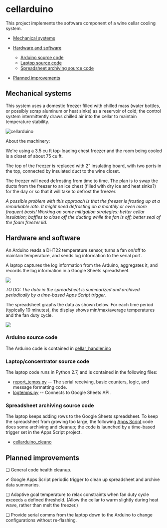 # cellarduino

This project implements the software component of a wine cellar cooling system.

* [Mechanical systems](#user-content-mechanical-systems)

* [Hardware and software](#user-content-hardware-and-software)
    * [Arduino source code](#user-content-arduino-source-code)
    * [Laptop source code](#user-content-laptop-source-code)
    * [Spreadsheet archiving source code](#user-content-spreadsheet-archiving-source-code)
* [Planned improvements](#user-content-planned-improvements)

## Mechanical systems

This system uses a domestic freezer filled with chilled mass (water bottles, or
possibly scrap aluminum or heat sinks) as a reservoir of cold; the
control system intermittently draws chilled air into the cellar to maintain
temperature stability.

![cellarduino](https://user-images.githubusercontent.com/5116094/30630801-ee0aa56c-9d96-11e7-9ad0-f2e42f6eff60.jpg)

About the machinery:

We're using a 3.5 cu ft top-loading chest freezer and the room being
cooled is a closet of about 75 cu ft.

The top of the freezer is replaced with 2" insulating board, with two
ports in the top, connected by insulated duct to the wine closet.

The freezer will need defrosting from time to time. The plan is to swap the ducts from
the freezer to an ice chest (filled with dry ice and heat sinks?) for the day or so that
it will take to defrost the freezer.

*A possible problem with this approach is that the freezer is frosting up at a remarkable rate.
It might need defrosting on a monthly or even more frequent basis! Working on some mitigation
strategies: better cellar insulation; baffles to close off the ducting while the fan is off;
better seal of the foam freezer lid.*

## Hardware and software

An Arduino reads a DHT22 temperature sensor, turns a fan on/off to maintain
temperature, and sends log information to the serial port.

A laptop captures the log information from the Arduino, aggregates it, and
records the log information in a Google Sheets spreadsheet.

![](https://user-images.githubusercontent.com/5116094/30629921-21f33078-9d93-11e7-8fad-adea6ea4f3e6.png)

*TO DO: The data in the spreadsheet is summarized and archived periodically
by a time-based Apps Script trigger.*

The spreadsheet graphs the data as shown below. For each time period (typically 10 minutes), the display
shows min/max/average temperatures and the fan duty cycle.

![](https://user-images.githubusercontent.com/5116094/30633128-6a16dee8-9d9f-11e7-8dac-6e226ea0e690.png)

### Arduino source code

The Arduino code is contained in [cellar_handler.ino](https://github.com/awfuchs/cellarduino/blob/master/cellar_handler.ino)

### Laptop/concentrator source code
The laptop code runs in Python 2.7, and is contained in the following files:

* [report_temps.py](https://github.com/awfuchs/cellarduino/blob/master/report_temps.py) -- The 
  serial receiving, basic counters, logic, and message formatting code.
* [logtemps.py](https://github.com/awfuchs/cellarduino/blob/master/logtemps.py) -- Connects to Google Sheets API.

### Spreadsheet archiving source code

The laptop keeps adding rows to the Google Sheets spreadsheet. To keep the spreadsheet from growing too large,
the following [Apps Script](https://developers.google.com/apps-script/) code does some archiving and cleanup; the code is launched by a time-based trigger
set in the Apps Script project.

* [cellarduino_cleano](https://github.com/awfuchs/cellarduino/blob/master/cellarduino_cleano.gs)

## Planned improvements

&#10063; General code health cleanup.

&#10004; Google Apps Script periodic trigger to clean up spreadsheet and archive data summaries.

&#10063; Adaptive goal temperature to relax constraints when fan duty cycle exceeds a defined threshold. 
(Allow the cellar to warm slightly during heat wave, rather than melt the freezer.)

&#10063; Provide serial comms from the laptop down to the Arduino to change configurations without re-flashing.
